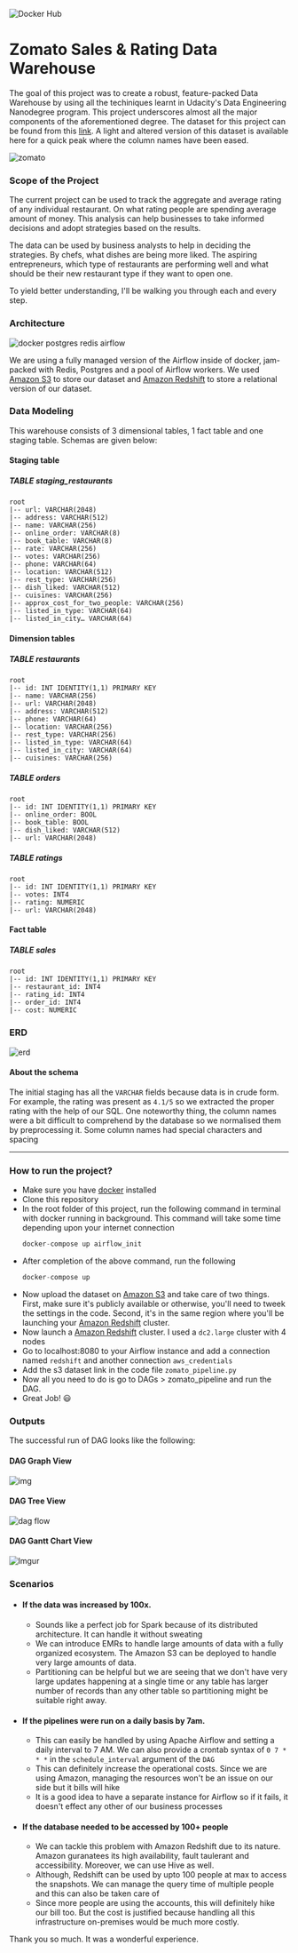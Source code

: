 

![Docker Hub](https://img.shields.io/badge/Capstone%20Project-Data%20Engineering-lightgrey?style=for-the-badge&logo=appveyor)
# Zomato Sales & Rating Data Warehouse

The goal of this project was to create a robust, feature-packed Data Warehouse by  using all the techiniques learnt in Udacity's Data Engineering Nanodegree program. This project underscores almost all the major components of the aforementioned degree. The dataset for this project can be found from this [link](https://www.kaggle.com/himanshupoddar/zomato-bangalore-restaurants). A light and altered version of this dataset is available here for a quick peak where the column names have been eased.

![zomato](https://cityspideynews.s3.amazonaws.com/uploads/spidey/202104/zomato-1619519108.png)
### Scope of the Project
The current project can be used to track the aggregate and average rating of any individual restaurant. On what rating people are spending average amount of money. This analysis can help businesses to take informed decisions and adopt strategies based on the results.

The data can be used by business analysts to help in deciding the strategies. By chefs, what dishes are being more liked. The aspiring entrepreneurs, which type of restaurants are performing well and what should be their new restaurant type if they want to open one.


To yield better understanding, I'll be walking you through each and every step.
### Architecture
![docker postgres redis airflow](https://miro.medium.com/max/1052/1*JQUBRf6OscKNdrXpk8XTfQ.png)

We are using a fully managed version of the Airflow inside of docker, jam-packed with Redis, Postgres and a pool of Airflow workers. We used [Amazon S3](https://aws.amazon.com/s3/) to store our dataset and [Amazon Redshift](https://aws.amazon.com/redshift/) to store a relational version of our dataset.

### Data Modeling
This warehouse consists of 3 dimensional tables, 1 fact table and one staging table. Schemas are given below:

#### Staging table

##### TABLE staging_restaurants
~~~
root
|-- url: VARCHAR(2048)
|-- address: VARCHAR(512)
|-- name: VARCHAR(256)
|-- online_order: VARCHAR(8)
|-- book_table: VARCHAR(8)
|-- rate: VARCHAR(256)
|-- votes: VARCHAR(256)
|-- phone: VARCHAR(64)
|-- location: VARCHAR(512)
|-- rest_type: VARCHAR(256)
|-- dish_liked: VARCHAR(512)
|-- cuisines: VARCHAR(256)
|-- approx_cost_for_two_people: VARCHAR(256)
|-- listed_in_type: VARCHAR(64)
|-- listed_in_city… VARCHAR(64)
~~~

#### Dimension tables

##### TABLE restaurants

~~~~
root
|-- id: INT IDENTITY(1,1) PRIMARY KEY
|-- name: VARCHAR(256)
|-- url: VARCHAR(2048)
|-- address: VARCHAR(512)
|-- phone: VARCHAR(64)
|-- location: VARCHAR(256)
|-- rest_type: VARCHAR(256)
|-- listed_in_type: VARCHAR(64)
|-- listed_in_city: VARCHAR(64)
|-- cuisines: VARCHAR(256)
~~~~

##### TABLE orders

~~~~
root
|-- id: INT IDENTITY(1,1) PRIMARY KEY
|-- online_order: BOOL
|-- book_table: BOOL
|-- dish_liked: VARCHAR(512)
|-- url: VARCHAR(2048)
~~~~

##### TABLE ratings

~~~~
root
|-- id: INT IDENTITY(1,1) PRIMARY KEY
|-- votes: INT4
|-- rating: NUMERIC
|-- url: VARCHAR(2048)
~~~~

#### Fact table

##### TABLE sales

~~~~
root
|-- id: INT IDENTITY(1,1) PRIMARY KEY
|-- restaurant_id: INT4
|-- rating_id: INT4
|-- order_id: INT4
|-- cost: NUMERIC
~~~~

### ERD
![erd](https://imgur.com/kJOQGNr.png)

#### About the schema
The initial staging has all the `VARCHAR` fields because data is in crude form. For example, the rating was present as `4.1/5` so we extracted the proper rating with the help of our SQL. One noteworthy thing, the column names were a bit difficult to comprehend by the database so we normalised them by preprocessing it. Some column names had special characters and spacing

--------------------------------------------
### How to run the project?
- Make sure you have [docker](https://www.docker.com/products/docker-desktop) installed 
- Clone this repository
- In the root folder of this project, run the following command in terminal with docker running in background. This command will take some time depending upon your internet connection
	```python
	docker-compose up airflow_init
	```
- After completion of the above command, run the following
	```python
	docker-compose up
	```
- Now upload the dataset on [Amazon S3](https://aws.amazon.com/s3/) and take care of two things. First, make sure it's publicly available or otherwise, you'll need to tweek the settings in the code. Second, it's in the same region where you'll be launching your  [Amazon Redshift](https://aws.amazon.com/redshift/) cluster.
- Now launch a  [Amazon Redshift](https://aws.amazon.com/redshift/) cluster. I used a `dc2.large` cluster with 4 nodes
- Go to localhost:8080 to your Airflow instance and add a connection named `redshift` and another connection `aws_credentials`
- Add the s3 dataset link in the code file `zomato_pipeline.py`
- Now all you need to do is go to DAGs > zomato_pipeline and run the DAG.
- Great Job! 😃

### Outputs
The successful run of DAG looks like the following:
#### DAG Graph View
![img](https://i.imgur.com/nZe5izg.png)
#### DAG Tree View
![dag flow](https://i.imgur.com/QCROJcS.png)
#### DAG Gantt Chart View
![Imgur](https://imgur.com/GNNnVc1.png)
### Scenarios
- ####  If the data was increased by 100x.
	- Sounds like a perfect job for Spark because of its distributed architecture. It can handle it without sweating
	- We can introduce EMRs to handle large amounts of data with a fully organized ecosystem. The Amazon S3 can be deployed to handle very large amounts of data.
	- Partitioning can be helpful but we are seeing that we don't have very large updates happening at a single time or any table has larger number of records than any other table so partitioning might be suitable right away.
- ####  If the pipelines were run on a daily basis by 7am.
	- This can easily be handled by using Apache Airflow and setting a daily interval to 7 AM. We can also provide a crontab syntax of `0 7 * * *` in the `schedule_interval` argument of the `DAG`
	- This can definitely increase the operational costs. Since we are using Amazon, managing the resources won't be an issue on our side but it bills will hike
	- It is a good idea to have a separate instance for Airflow so if it fails, it doesn't effect any other of our business processes
- #### If the database needed to be accessed by 100+ people
	- We can tackle this problem with Amazon Redshift due to its nature. Amazon guranatees its high availability, fault taulerant and accessibility. Moreover, we can use Hive as well.
	- Although, Redshift can be used by upto 100 people at max to access the snapshots. We can manage the query time of multiple people and this can also be taken care of
	- Since more people are using the accounts, this will definitely hike our bill too. But the cost is justified because handling all this infrastructure on-premises would be much more costly.


Thank you so much. It was a wonderful experience.
